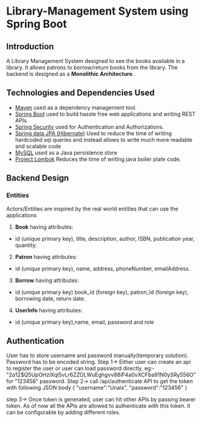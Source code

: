 # Library-Management System using Spring Boot
## Introduction
A Library Management System designed to see the books available in a library. It allows patrons to borrow/return books from the library. The backend is designed as a **Monolithic Architecture**.
## Technologies and Dependencies Used
* [Maven](https://maven.apache.org/) used as a dependency management tool.
* [Spring Boot](https://spring.io/projects/spring-boot) used to build hassle free web applications and writing REST APIs.
* [Spring Security](https://spring.io/projects/spring-security) used for Authentication and Authorizations.
* [Spring data JPA (Hibernate)](https://hibernate.org/) Used to reduce the time of writing hardcoded sql queries and instead allows to write much more readable and scalable code
* [MySQL](https://www.mysql.com/) used as a Java persistence store
* [Project Lombok](https://projectlombok.org/) Reduces the time  of writing java boiler plate code.



## Backend Design
### Entities
Actors/Entities are inspired by the real world entities that can use the applications
1. **Book** having attributes:
* id (unique primary key), title, description, author, ISBN, publication year, quantity.
2. **Patron** having attributes:
* id (unique primary key), name, address, phoneNumber, emailAddress.
3. **Borrow** having attributes:
* id (unique primary key) book_id (foreign key), patron_id (foreign key), borrowing date, return date.
4. **UserInfo** having attributes:
* id (unique primary key),name, email, password and role

## Authentication

User has to store username and password manually(temporary solution). Password has to be encoded string.
Step 1-> Either user can create an api to register the user
or user can load password directly, eg:- "$2a$12$Q5UpOHzlXqI5vLr6ZZOLWuEghgvv88iP4a0vXCFba91N0ySRy556O" for "123456" password.
Step 2-> call /api/authenticate API to get the token with following JSON body
{
"username":"Unais",
"password":"123456"
}

step 3-> Once token is generated, user can hit other APIs by passing bearer token. As of now all the APIs are allowed to authenticate with this token. it can be configurable by adding different roles.
